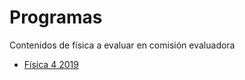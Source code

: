 # Programas
Contenidos de física a evaluar en comisión evaluadora


* [Física 4 2019](descargas/2019_itel_fisica_programa_criterios_evaluacion.pdf)